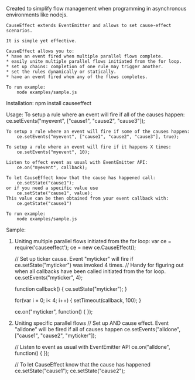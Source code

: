 Created to simplify flow management when programming in asynchronous
environments like nodejs.

	CauseEffect extends EventEmitter and allows to set cause-effect scenarios.

	It is simple yet effective.

	CauseEffect allows you to:
	* have an event fired when multiple parallel flows complete.
	* easily unite multiple parallel flows initiated from the for loop.
	* set up chains: completion of one rule may trigger another.
	* set the rules dynamically or statically.
	* have an event fired when any of the flows completes.

	To run example:
		node examples/sample.js

Installation:
	npm install causeeffect

Usage:
	To setup a rule where an event will fire if all of the causes happen:
		ce.setEvents("myevent", ["cause1", "cause2", "cause3"]);

	To setup a rule where an event will fire if some of the causes happen:
		ce.setEvents("myevent", ["cause1", "cause2", "cause3"], true);

	To setup a rule where an event will fire if it happens X times:
		ce.setEvents("myevent", 10);

	Listen to effect event as usual with EventEmitter API:
		ce.on("myevent", callback);

	To let CauseEffect know that the cause has happened call:
		ce.setState("cause1");
	or if you need a specific value use
		ce.setState("cause1", value);
	This value can be then obtained from your event callback with:
		ce.getState("cause1")

	To run example:
		node examples/sample.js

Sample:

1. Uniting multiple parallel flows initiated from the for loop:
	var ce = require('causeeffect');
	ce = new ce.CauseEffect();

	// Set up ticker cause. Event "myticker" will fire if ce.setState("myticker") was invoked 4 times.
	// Handy for figuring out when all callbacks have been called initiated from the for loop.
	ce.setEvents("myticker", 4);

	function callback() {
		ce.setState("myticker");
	}

	for(var i = 0; i< 4; i++) {
		setTimeout(callback, 100);
	}

	ce.on("myticker", function() {
	});


2. Uniting specific parallel flows
	// Set up AND cause effect. Event "alldone" will be fired if all of causes happen
	ce.setEvents("alldone", ["cause1", "cause2", "myticker"]);

	// Listen to event as usual with EventEmitter API
	ce.on("alldone", function() {
	});


	// To let CauseEffect know that the cause has happened 
	ce.setState("cause1");
	ce.setState("cause2");


